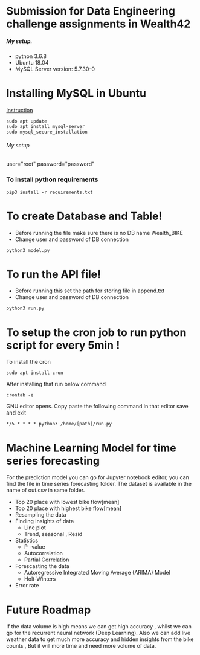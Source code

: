 # Submission for Data Engineering challenge assignments in Wealth42

##### My setup.
  - python 3.6.8
  - Ubuntu 18.04
  - MySQL Server version: 5.7.30-0
# Installing MySQL in Ubuntu
[Instruction](https://www.digitalocean.com/community/tutorials/how-to-install-mysql-on-ubuntu-18-04)
```
sudo apt update
sudo apt install mysql-server
sudo mysql_secure_installation
```
###### My setup
user="root"
password="password"

###  To install python requirements 
```
pip3 install -r requirements.txt 
```
# To create Database and Table!

  - Before running the file make sure there is no DB name Wealth_BIKE
  - Change user and password of DB connection
 ```
 python3 model.py
 ```
 
 # To run the API file!

  - Before running this set the path for storing file in append.txt
  - Change user and password of DB connection
 ```
 python3 run.py
 ```
 # To setup the cron job to run python script for every 5min !
To install the cron
```
sudo apt install cron
```

After installing that run below command
 ```
 crontab -e
 ```
 GNU editor opens.
 Copy paste the following command in that editor save and exit
 ```
 */5 * * * * python3 /home/[path]/run.py
 ```
 # Machine Learning Model for time series forecasting
 For the prediction model you can go for Jupyter notebook editor, you can find the file in time series forecasting folder. The dataset is available in the name of out.csv in same folder.
  - Top 20 place with lowest bike flow[mean]
  - Top 20 place with highest bike flow[mean]
  - Resampling the data
  - Finding Insights of data
     - Line plot
     - Trend, seasonal , Resid
  - Statistics
    - P -value
    - Autocorrelation
    - Partial Correlation
  - Forescasting the data
    - Autoregressive Integrated Moving Average (ARIMA) Model
    - Holt-Winters
  - Error rate

# Future Roadmap

If the data volume is high means we can get high accuracy , whilst we can go for the recurrent neural network (Deep Learning). Also we can add live weather data to get much more accuracy and hidden insights from the bike counts , But it will more time and need more volume of data.   
  
 
 
 
 
 
 
 
 
 
